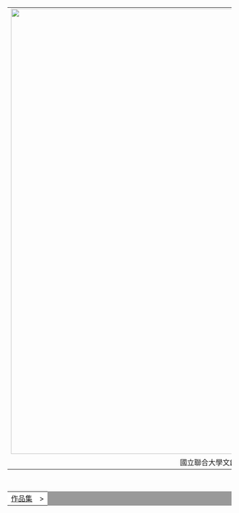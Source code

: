<html>
<head>
<meta charset="UTF-8">
</head>
<body>
<div id="head">
<table width="1000"border="0"cellpadding="0"cellspacing="0">
<tr>
<td><img src="https://encrypted-tbn0.gstatic.com/images?q=tbn%3AANd9GcT28l20l0F4GLvIlfge26FK0EBEmwriMPG6SQ&usqp=CAU"width="1000"heigh="10"></td>
</tr>
<tr>
<td align="center">國立聯合大學文創系黃文傑的網頁</td>
</tr>
</table>
</div>
<div id="nav1"><br>
<table width="1000"border="0"cellpadding="0"cellspacing="1"bgcolor="#999999">
<tr>
<td align="left"bgcolor="ffffff"><a href="index.htm">作品集</a>　>
<a href="index.htm'>電繪作品</a>　>
photoshop作品
</td>
</tr>
</table>
</div>
</body>
</html>
